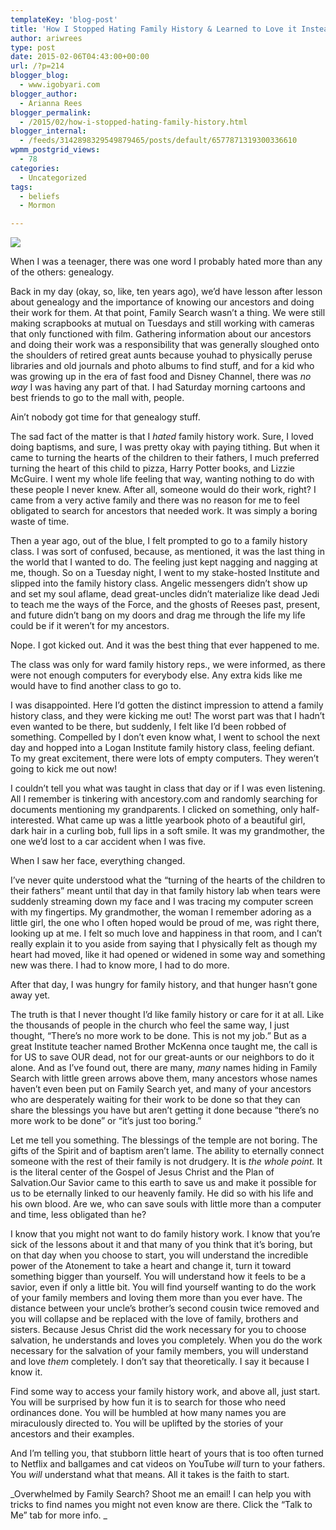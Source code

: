 ```yaml
---
templateKey: 'blog-post'
title: 'How I Stopped Hating Family History & Learned to Love it Instead'
author: ariwrees
type: post
date: 2015-02-06T04:43:00+00:00
url: /?p=214
blogger_blog:
  - www.igobyari.com
blogger_author:
  - Arianna Rees
blogger_permalink:
  - /2015/02/how-i-stopped-hating-family-history.html
blogger_internal:
  - /feeds/3142898329549879465/posts/default/6577871319300336610
wpmm_postgrid_views:
  - 78
categories:
  - Uncategorized
tags:
  - beliefs
  - Mormon

---
```

[![](https://www.igobyari.com/wp-content/uploads/2015/02/famhist.jpg)](https://www.igobyari.com/wp-content/uploads/2015/02/famhist.jpg)

When I was a teenager, there was one word I probably hated more than any of the others: genealogy.

Back in my day (okay, so, like, ten years ago), we’d have lesson after lesson about genealogy and the importance of knowing our ancestors and doing their work for them. At that point, Family Search wasn’t a thing. We were still making scrapbooks at mutual on Tuesdays and still working with cameras that only functioned with film. Gathering information about our ancestors and doing their work was a responsibility that was generally sloughed onto the shoulders of retired great aunts because youhad to physically peruse libraries and old journals and photo albums to find stuff, and for a kid who was growing up in the era of fast food and Disney Channel, there was _no way_ I was having any part of that. I had Saturday morning cartoons and best friends to go to the mall with, people. 

Ain’t nobody got time for that genealogy stuff.

The sad fact of the matter is that I _hated_ family history work. Sure, I loved doing baptisms, and sure, I was pretty okay with paying tithing. But when it came to turning the hearts of the children to their fathers, I much preferred turning the heart of this child to pizza, Harry Potter books, and Lizzie McGuire. I went my whole life feeling that way, wanting nothing to do with these people I never knew. After all, someone would do their work, right? I came from a very active family and there was no reason for me to feel obligated to search for ancestors that needed work. It was simply a boring waste of time. 

Then a year ago, out of the blue, I felt prompted to go to a family history class. I was sort of confused, because, as mentioned, it was the last thing in the world that I wanted to do. The feeling just kept nagging and nagging at me, though. So on a Tuesday night, I went to my stake-hosted Institute and slipped into the family history class. Angelic messengers didn’t show up and set my soul aflame, dead great-uncles didn’t materialize like dead Jedi to teach me the ways of the Force, and the ghosts of Reeses past, present, and future didn’t bang on my doors and drag me through the life my life could be if it weren’t for my ancestors.

Nope. I got kicked out. And it was the best thing that ever happened to me.

The class was only for ward family history reps., we were informed, as there were not enough computers for everybody else. Any extra kids like me would have to find another class to go to.

I was disappointed. Here I’d gotten the distinct impression to attend a family history class, and they were kicking me out! The worst part was that I hadn’t even wanted to be there, but suddenly, I felt like I’d been robbed of something. Compelled by I don’t even know what, I went to school the next day and hopped into a Logan Institute family history class, feeling defiant. To my great excitement, there were lots of empty computers. They weren’t going to kick me out now!

I couldn’t tell you what was taught in class that day or if I was even listening. All I remember is tinkering with ancestory.com and randomly searching for documents mentioning my grandparents. I clicked on something, only half-interested. What came up was a little yearbook photo of a beautiful girl, dark hair in a curling bob, full lips in a soft smile. It was my grandmother, the one we’d lost to a car accident when I was five.

When I saw her face, everything changed.

I’ve never quite understood what the “turning of the hearts of the children to their fathers” meant until that day in that family history lab when tears were suddenly streaming down my face and I was tracing my computer screen with my fingertips. My grandmother, the woman I remember adoring as a little girl, the one who I often hoped would be proud of me, was right there, looking up at me. I felt so much love and happiness in that room, and I can’t really explain it to you aside from saying that I physically felt as though my heart had moved, like it had opened or widened in some way and something new was there. I had to know more, I had to do more.

After that day, I was hungry for family history, and that hunger hasn’t gone away yet.

The truth is that I never thought I’d like family history or care for it at all. Like the thousands of people in the church who feel the same way, I just thought, “There’s no more work to be done. This is not my job.” But as a great Institute teacher named Brother McKenna once taught me, the call is for US to save OUR dead, not for our great-aunts or our neighbors to do it alone. And as I’ve found out, there are many, _many_ names hiding in Family Search with little green arrows above them, many ancestors whose names haven’t even been put on Family Search yet, and many of your ancestors who are desperately waiting for their work to be done so that they can share the blessings you have but aren’t getting it done because “there’s no more work to be done” or “it’s just too boring.”

Let me tell you something. The blessings of the temple are not boring. The gifts of the Spirit and of baptism aren’t lame. The ability to eternally connect someone with the rest of their family is not drudgery. It is _the whole point._ It is the literal center of the Gospel of Jesus Christ and the Plan of Salvation.Our Savior came to this earth to save us and make it possible for us to be eternally linked to our heavenly family. He did so with his life and his own blood. Are we, who can save souls with little more than a computer and time, less obligated than he?

I know that you might not want to do family history work. I know that you’re sick of the lessons about it and that many of you think that it’s boring, but on that day when you choose to start, you will understand the incredible power of the Atonement to take a heart and change it, turn it toward something bigger than yourself. You will understand how it feels to be a savior, even if only a little bit. You will find yourself wanting to do the work of your family members and loving them more than you ever have. The distance between your uncle’s brother’s second cousin twice removed and you will collapse and be replaced with the love of family, brothers and sisters. Because Jesus Christ did the work necessary for you to choose salvation, he understands and loves you completely. When you do the work necessary for the salvation of your family members, you will understand and love _them_ completely. I don’t say that theoretically. I say it because I know it.

Find some way to access your family history work, and above all, just start. You will be surprised by how fun it is to search for those who need ordinances done. You will be humbled at how many names you are miraculously directed to. You will be uplifted by the stories of your ancestors and their examples.

And I’m telling you, that stubborn little heart of yours that is too often turned to Netflix and ballgames and cat videos on YouTube _will_ turn to your fathers. You _will_ understand what that means. All it takes is the faith to start.

_Overwhelmed by Family Search? Shoot me an email! I can help you with tricks to find names you might not even know are there. Click the “Talk to Me” tab for more info. _